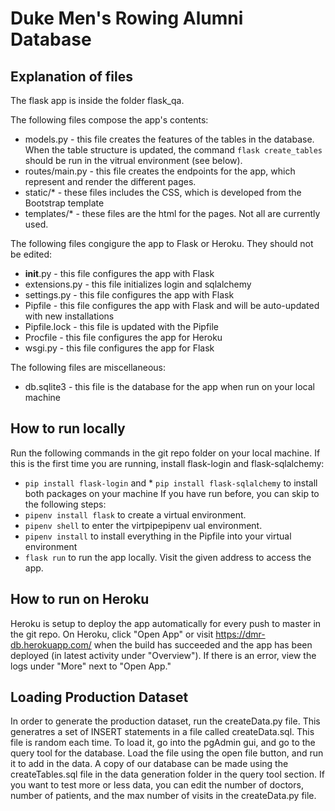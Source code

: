 # Duke Men's Rowing Alumni Database
## Explanation of files
The flask app is inside the folder flask_qa.

The following files compose the app's contents:
* models.py - this file creates the features of the tables in the database. When the table structure is updated, the command `flask create_tables` should be run in the vitrual environment (see below).
* routes/main.py - this file creates the endpoints for the app, which represent and render the different pages.
* static/* - these files includes the CSS, which is developed from the Bootstrap template
* templates/* - these files are the html for the pages. Not all are currently used.

The following files congigure the app to Flask or Heroku. They should not be edited:
* __init__.py - this file configures the app with Flask
* extensions.py - this file initializes login and sqlalchemy
* settings.py - this file configures the app with Flask
* Pipfile - this file configures the app with Flask and will be auto-updated with new installations
* Pipfile.lock - this file is updated with the Pipfile
* Procfile - this file configures the app for Heroku
* wsgi.py - this file configures the app for Flask

The following files are miscellaneous:
* db.sqlite3 - this file is the database for the app when run on your local machine

## How to run locally
Run the following commands in the git repo folder on your local machine.
If this is the first time you are running, install flask-login and flask-sqlalchemy:
* `pip install flask-login` and * `pip install flask-sqlalchemy` to install both packages on your machine
If you have run before, you can skip to the following steps:
* `pipenv install flask` to create a virtual environment.
* `pipenv shell` to enter the virtpipepipenv ual environment.
* `pipenv install` to install everything in the Pipfile into your virtual environment
* `flask run` to run the app locally. 
Visit the given address to access the app.

## How to run on Heroku
Heroku is setup to deploy the app automatically for every push to master in the git repo. On Heroku, click "Open App" or visit https://dmr-db.herokuapp.com/ when the build has succeeded and the app has been deployed (in latest activity under "Overview"). If there is an error, view the logs under "More" next to "Open App."

## Loading Production Dataset
In order to generate the production dataset, run the createData.py file. This generatres a set of INSERT statements in a file called
createData.sql. This file is random each time. To load it, go into the pgAdmin gui, and go to the query tool for the database. Load the file
using the open file button, and run it to add in the data. A copy of our database can be made using the createTables.sql file in the data
generation folder in the query tool section. If you want to test more or less data, you can edit the number of doctors, number of patients,
and the max number of visits in the createData.py file.
